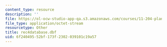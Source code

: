 ```yaml
---
content_type: resource
description: ''
file: https://ol-ocw-studio-app-qa.s3.amazonaws.com/courses/11-204-planning-communications-and-digital-media-fall-2004/6f24049552bf173f2302039101c19a57_rec4database.dbf
file_type: application/octet-stream
resourcetype: Other
title: rec4database.dbf
uid: 6f240495-52bf-173f-2302-039101c19a57
---
```

